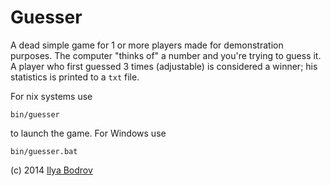 # Guesser

A dead simple game for 1 or more players made for demonstration purposes. The computer "thinks of" a number and
you're trying to guess it.
A player who first guessed 3 times (adjustable) is considered a winner; his statistics is printed to a `txt` file.

For nix systems use

```
bin/guesser
```

to launch the game. For Windows use

```
bin/guesser.bat
```

(c) 2014 [Ilya Bodrov](http://radiant-wind.com)